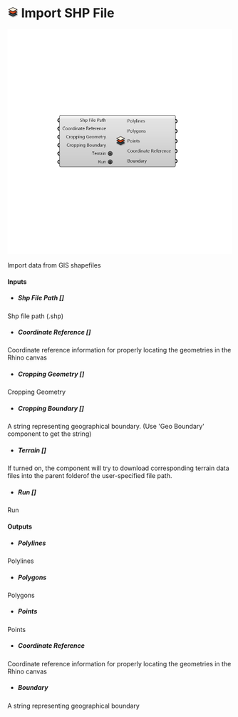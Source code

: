 # ![](../../images/icons/Import_SHP_File.png) Import SHP File

![](../../images/components/Import_SHP_File.png)

Import data from GIS shapefiles

#### Inputs
* ##### Shp File Path []
Shp file path (.shp)
* ##### Coordinate Reference []
Coordinate reference information for properly locating the geometries in the Rhino canvas
* ##### Cropping Geometry []
Cropping Geometry
* ##### Cropping Boundary []
A string representing geographical boundary. (Use 'Geo Boundary' component to get the string)
* ##### Terrain []
If turned on, the component will try to download corresponding terrain data files into the parent folderof the user-specified file path.
* ##### Run []
Run

#### Outputs
* ##### Polylines
Polylines
* ##### Polygons
Polygons
* ##### Points
Points
* ##### Coordinate Reference
Coordinate reference information for properly locating the geometries in the Rhino canvas
* ##### Boundary
A string representing geographical boundary
